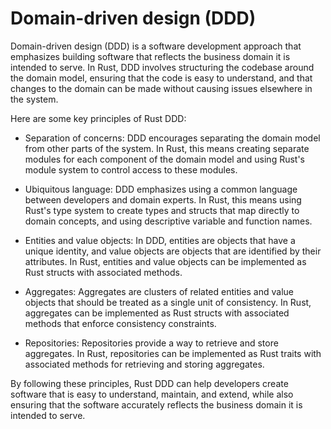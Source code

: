 # Domain-driven design (DDD)

Domain-driven design (DDD) is a software development approach that emphasizes building software that reflects the business domain it is intended to serve. In Rust, DDD involves structuring the codebase around the domain model, ensuring that the code is easy to understand, and that changes to the domain can be made without causing issues elsewhere in the system.

Here are some key principles of Rust DDD:

* Separation of concerns: DDD encourages separating the domain model from other parts of the system. In Rust, this means creating separate modules for each component of the domain model and using Rust's module system to control access to these modules.

* Ubiquitous language: DDD emphasizes using a common language between developers and domain experts. In Rust, this means using Rust's type system to create types and structs that map directly to domain concepts, and using descriptive variable and function names.

* Entities and value objects: In DDD, entities are objects that have a unique identity, and value objects are objects that are identified by their attributes. In Rust, entities and value objects can be implemented as Rust structs with associated methods.

* Aggregates: Aggregates are clusters of related entities and value objects that should be treated as a single unit of consistency. In Rust, aggregates can be implemented as Rust structs with associated methods that enforce consistency constraints.

* Repositories: Repositories provide a way to retrieve and store aggregates. In Rust, repositories can be implemented as Rust traits with associated methods for retrieving and storing aggregates.

By following these principles, Rust DDD can help developers create software that is easy to understand, maintain, and extend, while also ensuring that the software accurately reflects the business domain it is intended to serve.